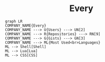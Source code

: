 <h1 align="center">Every</h1>

```mermaid
graph LR
COMPANY_NAME{Every}
COMPANY_NAME ---> U{Users} ---> UN[2]
COMPANY_NAME ---> R{Repositories} ---> RN[9]
COMPANY_NAME ---> G{Gists} ---> GN[3]
COMPANY_NAME ---> ML{Most Used<br>Languages}
ML --> Shell[Shell]
ML --> Lua[Lua]
ML --> CSS[CSS]
```
